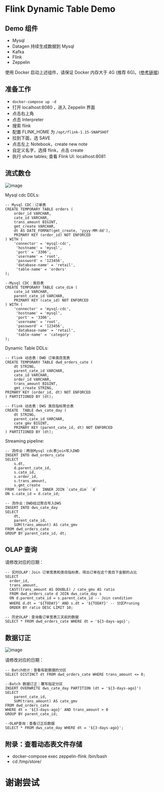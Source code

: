 # Flink Dynamic Table Demo

## Demo 组件
- Mysql
- Datagen 持续生成数据到 Mysql
- Kafka
- Flink
- Zeppelin

使用 Docker 启动上述组件，请保证 Docker 内存大于 4G (推荐 6G)。([参考链接](https://docs.docker.com/desktop/mac/))

## 准备工作
- `docker-compose up -d`
- 打开 localhost:8080 ，进入 Zeppelin 界面
- 点击右上角
- 点击 Interpreter
- 搜索 flink
- 配置 FLINK_HOME 为 `/opt/flink-1.15-SNAPSHOT`
- 拉到下面，选 SAVE
- 点击左上 Notebook，create new note
- 自定义名字，选择 flink，点击 create
- 执行 show tables; 查看 Flink UI: localhost:8081

## 流式数仓
![image](https://user-images.githubusercontent.com/9601882/145389495-0f0dad27-9e6d-457e-971d-9a4844151e2b.png)

Mysql cdc DDLs:
```
-- Mysql CDC：订单表
CREATE TEMPORARY TABLE orders (
    order_id VARCHAR,
    cate_id VARCHAR,
    trans_amount BIGINT,
    gmt_create VARCHAR,
    dt AS DATE_FORMAT(gmt_create, 'yyyy-MM-dd'),
    PRIMARY KEY (order_id) NOT ENFORCED
) WITH (
	'connector' = 'mysql-cdc',
	 'hostname' = 'mysql',
	 'port' = '3306',
	 'username' = 'root',
	 'password' = '123456',
	 'database-name' = 'retail',
	 'table-name' = 'orders'
);

--Mysql CDC：类目表
CREATE TEMPORARY TABLE cate_dim (
    cate_id VARCHAR,
    parent_cate_id VARCHAR,
    PRIMARY KEY (cate_id) NOT ENFORCED
) WITH (
	'connector' = 'mysql-cdc',
	 'hostname' = 'mysql',
	 'port' = '3306',
	 'username' = 'root',
	 'password' = '123456',
	 'database-name' = 'retail',
	 'table-name' = 'category'
);
```

Dynamic Table DDLs:
```
-- Flink 动态表：DWD 订单类目宽表
CREATE TEMPORARY TABLE dwd_orders_cate (
    dt STRING,
    parent_cate_id VARCHAR,
    cate_id VARCHAR,
    order_id VARCHAR,
    trans_amount BIGINT,
    gmt_create STRING,
PRIMARY KEY (order_id, dt) NOT ENFORCED
) PARTITIONED BY (dt);

-- Flink 动态表：DWS 类目指标聚合表
CREATE  TABLE dws_cate_day (
    dt STRING,
    parent_cate_id VARCHAR,
    cate_gmv BIGINT,
    PRIMARY KEY (parent_cate_id, dt) NOT ENFORCED
) PARTITIONED BY (dt);
```

Streaming pipeline:
```
-- 流作业：两张Mysql cdc表join写入DWD
INSERT INTO dwd_orders_cate
SELECT
    s.dt,
    d.parent_cate_id,
    s.cate_id,
    s.order_id,
    s.trans_amount,
    s.gmt_create 
FROM `orders` s  INNER JOIN `cate_dim` `d`
ON s.cate_id = d.cate_id;

-- 流作业：DWD经过聚合写入DWS
INSERT INTO dws_cate_day
SELECT
    dt,
    parent_cate_id,
    SUM(trans_amount) AS cate_gmv
FROM dwd_orders_cate
GROUP BY parent_cate_id, dt;
```

## OLAP 查询

请修改对应的日期：
```
-- 实时OLAP：Join 订单宽表和类目指标表，得出订单在这个类目下金额的占比
SELECT
  order_id,
  trans_amount,
  CAST(trans_amount AS DOUBLE) / cate_gmv AS ratio
  FROM dwd_orders_cate d JOIN dws_cate_day s
  ON d.parent_cate_id = s.parent_cate_id -- Join condition
  WHERE d.dt = '${TODAY}' AND s.dt = '${TODAY}' -- 分区Pruning
  ORDER BY ratio DESC LIMIT 10;
  
-- 历史OLAP：查询看订单宽表三天前的数据
SELECT * FROM dwd_orders_cate WHERE dt = '${3-days-ago}';
```

## 数据订正
![image](https://user-images.githubusercontent.com/9601882/145390269-35318825-6d8c-4e00-9396-37b30178bc0e.png)

请修改对应的日期：
```
-- Batch统计：查看有脏数据的分区
SELECT DISTINCT dt FROM dwd_orders_cate WHERE trans_amount <= 0;

--Batch 数据订正：覆写指定分区
INSERT OVERWRITE dws_cate_day PARTITION (dt = '${3-days-ago}')
SELECT
    parent_cate_id,
    SUM(trans_amount) AS cate_gmv
FROM dwd_orders_cate 
WHERE dt = '${3-days-ago}' AND trans_amount > 0
GROUP BY parent_cate_id;

--OLAP查询：查看订正后数据
SELECT * FROM dws_cate_day WHERE dt = '${3-days-ago}';
```

## 附录：查看动态表文件存储
- docker-compose exec zeppelin-flink /bin/bash
- cd /tmp/store/

# 谢谢尝试

